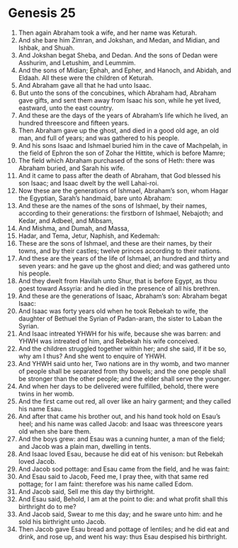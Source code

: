 ﻿# Genesis 25
1. Then again Abraham took a wife, and her name was Keturah. 
2. And she bare him Zimran, and Jokshan, and Medan, and Midian, and Ishbak, and Shuah. 
3. And Jokshan begat Sheba, and Dedan. And the sons of Dedan were Asshurim, and Letushim, and Leummim. 
4. And the sons of Midian; Ephah, and Epher, and Hanoch, and Abidah, and Eldaah. All these were the children of Keturah. 
5.  And Abraham gave all that he had unto Isaac. 
6. But unto the sons of the concubines, which Abraham had, Abraham gave gifts, and sent them away from Isaac his son, while he yet lived, eastward, unto the east country. 
7. And these are the days of the years of Abraham’s life which he lived, an hundred threescore and fifteen years. 
8. Then Abraham gave up the ghost, and died in a good old age, an old man, and full of years; and was gathered to his people. 
9. And his sons Isaac and Ishmael buried him in the cave of Machpelah, in the field of Ephron the son of Zohar the Hittite, which is before Mamre; 
10. The field which Abraham purchased of the sons of Heth: there was Abraham buried, and Sarah his wife. 
11.  And it came to pass after the death of Abraham, that God blessed his son Isaac; and Isaac dwelt by the well Lahai-roi. 
12.  Now these are the generations of Ishmael, Abraham’s son, whom Hagar the Egyptian, Sarah’s handmaid, bare unto Abraham: 
13. And these are the names of the sons of Ishmael, by their names, according to their generations: the firstborn of Ishmael, Nebajoth; and Kedar, and Adbeel, and Mibsam, 
14. And Mishma, and Dumah, and Massa, 
15. Hadar, and Tema, Jetur, Naphish, and Kedemah: 
16. These are the sons of Ishmael, and these are their names, by their towns, and by their castles; twelve princes according to their nations. 
17. And these are the years of the life of Ishmael, an hundred and thirty and seven years: and he gave up the ghost and died; and was gathered unto his people. 
18. And they dwelt from Havilah unto Shur, that is before Egypt, as thou goest toward Assyria: and he died in the presence of all his brethren. 
19.  And these are the generations of Isaac, Abraham’s son: Abraham begat Isaac: 
20. And Isaac was forty years old when he took Rebekah to wife, the daughter of Bethuel the Syrian of Padan-aram, the sister to Laban the Syrian. 
21. And Isaac intreated YHWH for his wife, because she was barren: and YHWH was intreated of him, and Rebekah his wife conceived. 
22. And the children struggled together within her; and she said, If it be so, why am I thus? And she went to enquire of YHWH. 
23. And YHWH said unto her, Two nations are in thy womb, and two manner of people shall be separated from thy bowels; and the one people shall be stronger than the other people; and the elder shall serve the younger. 
24.  And when her days to be delivered were fulfilled, behold, there were twins in her womb. 
25. And the first came out red, all over like an hairy garment; and they called his name Esau. 
26. And after that came his brother out, and his hand took hold on Esau’s heel; and his name was called Jacob: and Isaac was threescore years old when she bare them. 
27. And the boys grew: and Esau was a cunning hunter, a man of the field; and Jacob was a plain man, dwelling in tents. 
28. And Isaac loved Esau, because he did eat of his venison: but Rebekah loved Jacob. 
29.  And Jacob sod pottage: and Esau came from the field, and he was faint: 
30. And Esau said to Jacob, Feed me, I pray thee, with that same red pottage; for I am faint: therefore was his name called Edom. 
31. And Jacob said, Sell me this day thy birthright. 
32. And Esau said, Behold, I am at the point to die: and what profit shall this birthright do to me? 
33. And Jacob said, Swear to me this day; and he sware unto him: and he sold his birthright unto Jacob. 
34. Then Jacob gave Esau bread and pottage of lentiles; and he did eat and drink, and rose up, and went his way: thus Esau despised his birthright. 
